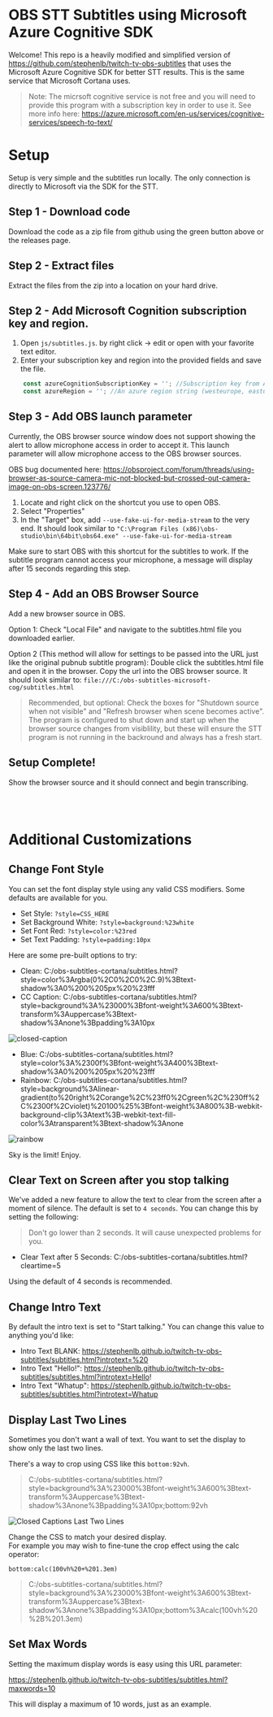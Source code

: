 # OBS STT Subtitles using Microsoft Azure Cognitive SDK

Welcome! This repo is a heavily modified and simplified version of https://github.com/stephenlb/twitch-tv-obs-subtitles that uses the Microsoft Azure Cognitive SDK for better STT results. This is the same service that Microsoft Cortana uses.

> Note: The micrsoft cognitive service is not free and you will need to provide this program with a subscription key in order to use it. See more info here: https://azure.microsoft.com/en-us/services/cognitive-services/speech-to-text/

# Setup

Setup is very simple and the subtitles run locally. The only connection is directly to Microsoft via the SDK for the STT.

## Step 1 - Download code

Download the code as a zip file from github using the green button above or the releases page.

## Step 2 - Extract files

Extract the files from the zip into a location on your hard drive.

## Step 2 - Add Microsoft Cognition subscription key and region.

1. Open `js/subtitles.js`. by right click -> edit or open with your favorite text editor.
2. Enter your subscription key and region into the provided fields and save the file.

```javascript
    const azureCognitionSubscriptionKey = ''; //Subscription key from Azure Cognitive Services
    const azureRegion = ''; //An azure region string (westeurope, eastus, etc)
```

## Step 3 - Add OBS launch parameter

Currently, the OBS browser source window does not support showing the alert to allow microphone access in order to accept it. This launch parameter will allow microphone access to the OBS browser sources.

OBS bug documented here: https://obsproject.com/forum/threads/using-browser-as-source-camera-mic-not-blocked-but-crossed-out-camera-image-on-obs-screen.123776/

1. Locate and right click on the shortcut you use to open OBS.
2. Select "Properties"
3. In the "Target" box, add `--use-fake-ui-for-media-stream` to the very end. It should look similar to `"C:\Program Files (x86)\obs-studio\bin\64bit\obs64.exe" --use-fake-ui-for-media-stream`

Make sure to start OBS with this shortcut for the subtitles to work. If the subtitle program cannot access your microphone, a message will display after 15 seconds regarding this step.

## Step 4 - Add an OBS Browser Source

Add a new browser source in OBS. 

Option 1:
Check "Local File" and navigate to the subtitles.html file you downloaded earlier.

Option 2 (This method will allow for settings to be passed into the URL just like the original pubnub subtitle program):
Double click the subtitles.html file and open it in the browser. Copy the url into the OBS browser source. It should look similar to: `file:///C:/obs-subtitles-microsoft-cog/subtitles.html`

> Recommended, but optional:
Check the boxes for "Shutdown source when not visible" and "Refresh browser when scene becomes active". The program is configured to shut down and start up when the browser source changes from visiblility, but these will ensure the STT program is not running in the backround and always has a fresh start.

## Setup Complete!

Show the browser source and it should connect and begin transcribing.



<br><br>
# Additional Customizations

## Change Font Style

You can set the font display style using any valid CSS modifiers.
Some defaults are available for you.

 - Set Style: `?style=CSS_HERE`
 - Set Background White: `?style=background:%23white`
 - Set Font Red: `?style=color:%23red`
 - Set Text Padding: `?style=padding:10px`

Here are some pre-built options to try:

 - Clean: C:/obs-subtitles-cortana/subtitles.html?style=color%3Argba(0%2C0%2C0%2C.9)%3Btext-shadow%3A0%200%205px%20%23fff
 - CC Caption: C:/obs-subtitles-cortana/subtitles.html?style=background%3A%23000%3Bfont-weight%3A600%3Btext-transform%3Auppercase%3Btext-shadow%3Anone%3Bpadding%3A10px


![closed-caption](https://user-images.githubusercontent.com/45214/81862816-1fe75300-951f-11ea-9cde-ebd7ad881654.gif)
 
 
 - Blue: C:/obs-subtitles-cortana/subtitles.html?style=color%3A%2300f%3Bfont-weight%3A400%3Btext-shadow%3A0%200%205px%20%23fff
 - Rainbow: C:/obs-subtitles-cortana/subtitles.html?style=background%3Alinear-gradient(to%20right%2Corange%2C%23ff0%2Cgreen%2C%230ff%2C%2300f%2Cviolet)%20100%25%3Bfont-weight%3A800%3B-webkit-background-clip%3Atext%3B-webkit-text-fill-color%3Atransparent%3Btext-shadow%3Anone
 
![rainbow](https://user-images.githubusercontent.com/45214/81860401-8b2f2600-951b-11ea-9a0d-a7513dd63f20.gif)

Sky is the limit!
Enjoy.

## Clear Text on Screen after you stop talking

We've added a new feature to allow the text to clear from the screen after a
moment of silence.
The default is set to `4 seconds`.
You can change this by setting the following:

> Don't go lower than 2 seconds. It will cause unexpected problems for you.

 - Clear Text after 5 Seconds: C:/obs-subtitles-cortana/subtitles.html?cleartime=5

Using the default of 4 seconds is recommended.

## Change Intro Text

By default the intro text is set to "Start talking."
You can change this value to anything you'd like:

 - Intro Text BLANK: https://stephenlb.github.io/twitch-tv-obs-subtitles/subtitles.html?introtext=%20
 - Intro Text "Hello!": https://stephenlb.github.io/twitch-tv-obs-subtitles/subtitles.html?introtext=Hello!
 - Intro Text "Whatup": https://stephenlb.github.io/twitch-tv-obs-subtitles/subtitles.html?introtext=Whatup

## Display Last Two Lines

Sometimes you don't want a wall of text.
You want to set the display to show only the last two lines.

There's a way to crop using CSS like this `bottom:92vh`.

> C:/obs-subtitles-cortana/subtitles.html?style=background%3A%23000%3Bfont-weight%3A600%3Btext-transform%3Auppercase%3Btext-shadow%3Anone%3Bpadding%3A10px;bottom:92vh

![Closed Captions Last Two Lines](https://user-images.githubusercontent.com/45214/81858459-a3517600-9518-11ea-8963-1eb4faaea858.gif)

Change the CSS to match your desired display.  
For example you may wish to fine-tune the crop effect using the calc operator:

`bottom:calc(100vh%20+%201.3em)`

> C:/obs-subtitles-cortana/subtitles.html?style=background%3A%23000%3Bfont-weight%3A600%3Btext-transform%3Auppercase%3Btext-shadow%3Anone%3Bpadding%3A10px;bottom%3Acalc(100vh%20%2B%201.3em)

## Set Max Words

Setting the maximum display words is easy using this URL parameter:

https://stephenlb.github.io/twitch-tv-obs-subtitles/subtitles.html?maxwords=10

This will display a maximum of 10 words, just as an example.
